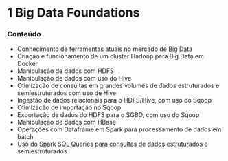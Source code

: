 # 1 Big Data Foundations

### Conteúdo

* Conhecimento de ferramentas atuais no mercado de Big Data
* Criação e funcionamento de um cluster Hadoop para Big Data em Docker
* Manipulação de dados com HDFS
* Manipulação de dados com uso do Hive
* Otimização de consultas em grandes volumes de dados estruturados e semiestruturados com uso de Hive
* Ingestão de dados relacionais para o HDFS/Hive, com uso do Sqoop
* Otimização de importação no Sqoop
* Exportação de dados do HDFS para o SGBD, com uso do Sqoop
* Manipulação de dados com HBase
* Operações com Dataframe em Spark para processamento de dados em batch
* Uso do Spark SQL Queries para consultas de dados estruturados e semiestruturados

